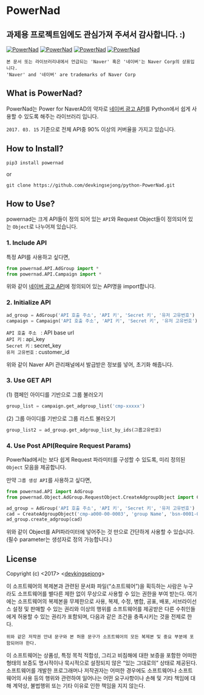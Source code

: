 # PowerNad
## 과제용 프로젝트임에도 관심가져 주셔서 감사합니다. :)

[![PowerNad](https://img.shields.io/badge/python-3.4%2C%203.5%2C%203.6-blue.svg)]()
[![PowerNad](https://img.shields.io/vso/build/larsbrinkhoff/953a34b9-5966-4923-a48a-c41874cfb5f5/1.svg)]()
[![PowerNad](https://img.shields.io/badge/pypi-0.5.1-orange.svg)](https://pypi.python.org/pypi?:action=display&name=powernad&version=0.3)
[![PowerNad](https://img.shields.io/npm/l/express.svg)](https://github.com/devkingsejong/python-PowerNad#license)

``` 본 문서 또는 라이브러리내에서 언급되는 'Naver' 혹은 '네이버'는 Naver Corp의 상표입니다. ``` <br /> 
``` 'Naver' and '네이버' are trademarks of Naver Corp ``` <br /> 
## What is PowerNad?

PowerNad는 Power for NaverAD의 약자로 [네이버 광고 API](http://naver.github.io/searchad-apidoc/#/guides)를 Python에서 쉽게 사용할 수 있도록 해주는 라이브러리 입니다.

``` 2017. 03. 15 ``` 기준으로 전체 API중 90% 이상의 커버율을 가지고 있습니다. 

## How to Install?

``` pip3 install powernad ``` <br />

or <br />

```git clone https://github.com/devkingsejong/python-PowerNad.git ```

## How to Use?

powernad는 크게 API들이 정의 되어 있는 ```API```와 Request Object들이 정의되어 있는 ```Object```로 나누어져 있습니다.

### 1. Include API

특정 API를 사용하고 싶다면,

```python
from powernad.API.AdGroup import *
from powernad.API.Campaign import *
```
위와 같이 [네이버 광고 API](http://naver.github.io/searchad-apidoc/#/guides)에 정의되어 있는 API명을 import합니다.

### 2. Initialize API

```python
ad_group = AdGroup('API 호출 주소', 'API 키', 'Secret 키', '유저 고유번호')
campaign = Campaign('API 호출 주소', 'API 키', 'Secret 키', '유저 고유번호')
```
```API 호출 주소 ``` : API base url <br />
```API 키``` : api_key <br />
```Secret 키``` : secret_key <br />
```유저 고유번호``` : customer_id <br />

위와 같이 Naver API 관리패널에서 발급받은 정보를 넣어, 초기화 해줍니다.

### 3. Use GET API

(1) 캠페인 아이디를 기반으로 그룹 불러오기

```python
group_list = campaign.get_adgroup_list('cmp-xxxxx')
```

(2) 그룹 아이디를 기반으로 그룹 리스트 불러오기
```python
group_list2 = ad_group.get_adgroup_list_by_ids(그룹고유번호)
```

### 4. Use Post API(Require Request Params)

PowerNad에서는 보다 쉽게 Request 파라미터를 구성할 수 있도록, 미리 정의된 ```Object``` 모음을 제공합니다. <br />

만약 ```그룹 생성 API```를 사용하고 싶다면, 

``` python 
from powernad.API import AdGroup
from powernad.Object.AdGroup.RequestObject.CreateAdgroupObject import CreateAdgroupObject

ad_group = AdGroup('API 호출 주소', 'API 키', 'Secret 키', '유저 고유번호')
cad = CreateAdgroupObject('cmp-a000-00-0003', 'group Name', 'bsn-0001-00-0001', 'bsn-a001-00-0002')
ad_group.create_adgroup(cad)

```
위와 같이 Object를 API파라미터에 넣어주는 것 만으로 간단하게 사용할 수 있습니다. (필수 parameter는 생성자로 정의 가능합니다.)

## License


Copyright (c) <2017> <[devkingsejong](https://github.com/devkingsejong/python-PowerNad)>

이 소프트웨어의 복제본과 관련된 문서화 파일(“소프트웨어”)을 획득하는 사람은 누구라도 소프트웨어를 별다른 제한 없이 무상으로 사용할 수 있는 권한을 부여 받는다.
여기에는 소프트웨어의 복제본을 무제한으로 사용, 복제, 수정, 병합, 공표, 배포, 서브라이선스 설정 및 판매할 수 있는 권리와 이상의 행위를 소프트웨어를 제공받은
다른 수취인들에게 허용할 수 있는 권리가 포함되며, 다음과 같은 조건을 충족시키는 것을 전제로 한다.

```위와 같은 저작권 안내 문구와 본 허용 문구가 소프트웨어의 모든 복제본 및 중요 부분에 포함되어야 한다.```

이 소프트웨어는 상품성, 특정 목적 적합성, 그리고 비침해에 대한 보증을 포함한 어떠한 형태의 보증도 명시적이나 묵시적으로 설정되지 않은 “있는 그대로의” 상태로 제공된다. 소프트웨어를 개발한 프로그래머나 저작권자는 어떠한 경우에도 소프트웨어나 소프트웨어의 사용 등의 행위와 관련하여 일어나는 어떤 요구사항이나 손해 및 기타 책임에 대해 계약상, 불법행위 또는 기타 이유로 인한 책임을 지지 않는다.



